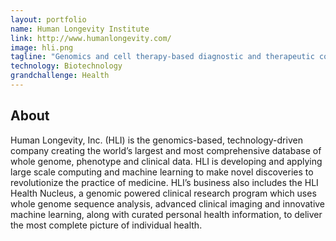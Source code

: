 ```yaml
---
layout: portfolio
name: Human Longevity Institute
link: http://www.humanlongevity.com/
image: hli.png
tagline: "Genomics and cell therapy-based diagnostic and therapeutic company."
technology: Biotechnology
grandchallenge: Health
---
```

## About

Human Longevity, Inc. (HLI) is the genomics-based, technology-driven company creating the world’s largest and most comprehensive database of whole genome, phenotype and clinical data. HLI is developing and applying large scale computing and machine learning to make novel discoveries to revolutionize the practice of medicine. HLI’s business also includes the HLI Health Nucleus, a genomic powered clinical research program which uses whole genome sequence analysis, advanced clinical imaging and innovative machine learning, along with curated personal health information, to deliver the most complete picture of individual health.